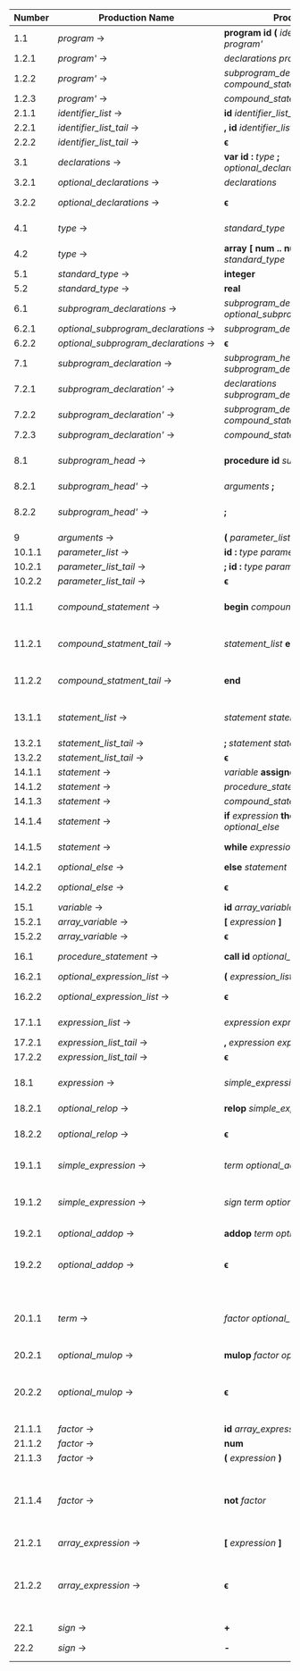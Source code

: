 | Number | Production Name                      | Production                                                            | Firsts                                           | Follows |
|--------|--------------------------------------|-----------------------------------------------------------------------|--------------------------------------------------|---------|
|  1.1   | *program* →                          | **program** **id** **(** *identifier_list* **)** **;** *program'*     | {**program**}                                    | {**$**}
|  1.2.1 | *program'* →                         | *declarations* *program'*                                             | {**var**}                                        | ↴
|  1.2.2 | *program'* →                         | *subprogram_declarations* *compound_statement* **.**                  | {**procedure**}                                  | ↴
|  1.2.3 | *program'* →                         | *compound_statement* **.**                                            | {**begin**}                                      | {**$**}
|  2.1.1 | *identifier_list* →                  | **id** *identifier_list_tail*                                         | {**id**}                                         | {**)**}
|  2.2.1 | *identifier_list_tail* →             | **,** **id** *identifier_list_tail*                                   | {**,**}                                          | ↴
|  2.2.2 | *identifier_list_tail* →             | **ϵ**                                                                 | {**ϵ**} →                                        | {**)**}
|  3.1   | *declarations* →                     | **var** **id** **:** *type* **;** *optional_declarations*               | {**var**}                                        | {**procedure**, **begin**}
|  3.2.1 | *optional_declarations* →            | *declarations*                                                        | {**var**}                                        | ↴
|  3.2.2 | *optional_declarations* →            | **ϵ**                                                                 | {**ϵ**} →                                        | {**procedure**, **begin**}
|  4.1   | *type* →                             | *standard_type*                                                       | {**integer**, **real**}                          | ↴
|  4.2   | *type* →                             | **array** **[** **num** **\.\.** **num** **]** **of** *standard_type* | {**array**}                                      | {**;**, **)**}
|  5.1   | *standard_type* →                    | **integer**                                                           | {**integer**}                                    | ↴
|  5.2   | *standard_type* →                    | **real**                                                              | {**real**}                                       | {**;**, **)**}
|  6.1   | *subprogram_declarations* →          | *subprogram_declaration* **;** *optional_subprogram_declarations*     | {**procedure**}                                  | {**begin**}
|  6.2.1 | *optional_subprogram_declarations* → | *subprogram_declarations*                                             | {**procedure**}                                  | ↴
|  6.2.2 | *optional_subprogram_declarations* → | **ϵ**                                                                 | {**ϵ**} →                                        | {**begin**}
|  7.1   | *subprogram_declaration* →           | *subprogram_head* *subprogram_declaration'*                           | {**procedure**}                                  | {**;**}
|  7.2.1 | *subprogram_declaration'* →          | *declarations* *subprogram_declaration'*                              | {**var**}                                        | ↴
|  7.2.2 | *subprogram_declaration'* →          | *subprogram_declarations* *compound_statement*                        | {**procedure**}                                  | ↴
|  7.2.3 | *subprogram_declaration'* →          | *compound_statement*                                                  | {**begin**}                                      | {**;**}
|  8.1   | *subprogram_head* →                  | **procedure** **id** *subprogram_head'*                               | {**procedure**}                                  | {**var**, **procedure**, **begin**}
|  8.2.1 | *subprogram_head'* →                 | *arguments* **;**                                                     | {**(**}                                          | ↴
|  8.2.2 | *subprogram_head'* →                 | **;**                                                                 | {**;**}                                          | {**var**, **procedure**, **begin**}
|  9     | *arguments* →                        | **(** *parameter_list* **)**                                          | {**(**}                                          | {**;**}
| 10.1.1 | *parameter_list* →                   | **id** **:** *type* *parameter_list_tail*                             | {**id**}                                         | {**)**}
| 10.2.1 | *parameter_list_tail* →              | **;** **id** **:** *type* *parameter_list_tail*                       | {**;**}                                          | ↴
| 10.2.2 | *parameter_list_tail* →              | **ϵ**                                                                 | {**ϵ**} →                                        | {**)**}
| 11.1   | *compound_statement* →               | **begin** *compound_statment_tail*                                    | {**begin**}                                      | {**.**, **;**, **id**, **call**, **begin**, **if**, **while**}
| 11.2.1 | *compound_statment_tail* →           | *statement_list* **end**                                              | {**id**, **call**, **begin**, **if**, **while**} | ↴
| 11.2.2 | *compound_statment_tail* →           | **end**                                                               | {**end**}                                        | {**.**, **;**, **id**, **call**, **begin**, **if**, **while**}
| 13.1.1 | *statement_list* →                   | *statement* *statement_list_tail*                                     | {**id**, **call**, **begin**, **if**, **while**} | {**end**}
| 13.2.1 | *statement_list_tail* →              | **;** *statement* *statement_list_tail*                               | {**;**}                                          | ↴
| 13.2.2 | *statement_list_tail* →              | **ϵ**                                                                 | {**ϵ**} →                                        | {**end**}
| 14.1.1 | *statement* →                        | *variable* **assignop** *expression*                                  | {**id**}                                         | ↴
| 14.1.2 | *statement* →                        | *procedure_statement*                                                 | {**call**}                                       | ↴
| 14.1.3 | *statement* →                        | *compound_statement*                                                  | {**begin**}                                      | ↴
| 14.1.4 | *statement* →                        | **if** *expression* **then** *statement* *optional_else*              | {**if**}                                         | ↴
| 14.1.5 | *statement* →                        | **while** *expression* **do** *statement*                             | {**while**}                                      | {**;**, **end**, **else**}
| 14.2.1 | *optional_else* →                    | **else** *statement*                                                  | {**else**}                                       | ↴
| 14.2.2 | *optional_else* →                    | **ϵ**                                                                 | {**ϵ**} →                                        | {**;**, **end**, **else**}
| 15.1   | *variable* →                         | **id** *array_variable*                                               | {**id**}                                         | {**assignop**}
| 15.2.1 | *array_variable* →                   | **[** *expression* **]**                                              | {**[**}                                          | ↴
| 15.2.2 | *array_variable* →                   | **ϵ**                                                                 | {**ϵ**} →                                        | {**assignop**}
| 16.1   | *procedure_statement* →              | **call** **id** *optional_expression_list*                            | {**call**}                                       | {**;**, **end**, **else**}
| 16.2.1 | *optional_expression_list* →         | **(** *expression_list* **)**                                         | {**(**}                                          | ↴
| 16.2.2 | *optional_expression_list* →         | **ϵ**                                                                 | {**ϵ**} →                                        | {**;**, **end**, **else**}
| 17.1.1 | *expression_list* →                  | *expression* *expression_list_tail*                                   | {**id**, **num**, **(**, **not**, **+**, **-**}  | {**)**}
| 17.2.1 | *expression_list_tail* →             | **,** *expression* *expression_list_tail*                             | {**,**}                                          | ↴
| 17.2.2 | *expression_list_tail* →             | **ϵ**                                                                 | {**ϵ**} →                                        | {**)**}
| 18.1   | *expression* →                       | *simple_expression* *optional_relop*                                  | {**id**, **num**, **(**, **not**, **+**, **-**}  | {**;**, **end**, **else**, **then**, **do**, **]**, **)**, **,**}
| 18.2.1 | *optional_relop* →                   | **relop** *simple_expression*                                         | {**relop**}                                      | ↴
| 18.2.2 | *optional_relop* →                   | **ϵ**                                                                 | {**ϵ**} →                                        | {**;**, **end**, **else**, **then**, **do**, **]**, **)**, **,**}
| 19.1.1 | *simple_expression* →                | *term* *optional_addop*                                               | {**id**, **num**, **(**, **not**}                | ↴
| 19.1.2 | *simple_expression* →                | *sign* *term* *optional_addop*                                        | {**+**, **-**}                                   | {**;**, **end**, **else**, **then**, **do**, **]**, **)**, **,**, **relop**}
| 19.2.1 | *optional_addop* →                   | **addop** *term* *optional_addop*                                     | {**addop**}                                      | ↴
| 19.2.2 | *optional_addop* →                   | **ϵ**                                                                 | {**ϵ**} →                                        | {**;**, **end**, **else**, **then**, **do**, **]**, **)**, **,**, **relop**}
| 20.1.1 | *term* →                             | *factor* *optional_mulop*                                             | {**id**, **num**, **(**, **not**}                | {**;**, **end**, **else**, **then**, **do**, **]**, **)**, **,**, **relop**, **addop**}
| 20.2.1 | *optional_mulop* →                   | **mulop** *factor* *optional_mulop*                                   | {**mulop**}                                      | ↴
| 20.2.2 | *optional_mulop* →                   | **ϵ**                                                                 | {**ϵ**} →                                        | {**;**, **end**, **else**, **then**, **do**, **]**, **)**, **,**, **relop**, **addop**}
| 21.1.1 | *factor* →                           | **id** *array_expression*                                             | {**id**}                                         | ↴
| 21.1.2 | *factor* →                           | **num**                                                               | {**num**}                                        | ↴
| 21.1.3 | *factor* →                           | **(** *expression* **)**                                              | {**(**}                                          | ↴
| 21.1.4 | *factor* →                           | **not** *factor*                                                      | {**not**}                                        | {**;**, **end**, **else**, **then**, **do**, **]**, **)**, **,**, **relop**, **addop**, **mulop**}
| 21.2.1 | *array_expression* →                 | **[** *expression* **]**                                              | {**[** }                                         | ↴
| 21.2.2 | *array_expression* →                 | **ϵ**                                                                 | {**ϵ**} →                                        | {**;**, **end**, **else**, **then**, **do**, **]**, **)**, **,**, **relop**, **addop**, **mulop**}
| 22.1   | *sign* →                             | **+**                                                                 | {**+**}                                          | ↴
| 22.2   | *sign* →                             | **-**                                                                 | {**-**}                                          | {**id**, **num**, **(**, **not**}
